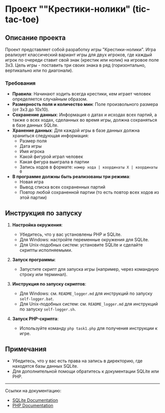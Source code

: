 # Проект ""Крестики-нолики" (tic-tac-toe)

## Описание проекта

Проект представляет собой разработку игры "Крестики-нолики". Игра реализует классический вариант игры для двух игроков, где каждый игрок по очереди ставит свой знак (крестик или нолик) на игровое поле 3x3. Цель игры - поставить три своих знака в ряд (горизонтально, вертикально или по диагонали).

### Требования

- **Правила**: Начинают ходить всегда крестики, кем играет человек определяется случайным образом.
- **Размерность поля и количество мин**: Поле произвольного размера (от 3x3 до 10x10).
- **Сохранение данных**: Информация о датах и исходах всех партий, а также о всех ходах, сделанных во время игры, должна сохраняться в базе данных SQLite.
- **Хранение данных**: Для каждой игры в базе данных должна храниться следующая информация:
  - Размер поля
  - Дата игры
  - Имя игрока
  - Какой фигурой играл человек
  - Какая фигура выиграла в партии
  - Запись ходов в формате: `номер хода | координаты X | координаты 0`
- **В программе должны быть реализованы три режима**:
  - Новая игра
  - Вывод списка всех сохраненных партий
  - Повтор любой сохраненной партии (то есть повтор всех ходов из этой партии)

## Инструкция по запуску

1. **Настройка окружения**:

   - Убедитесь, что у вас установлены PHP и SQLite.
   - Для Windows: настройте переменные окружения для SQLite.
   - Для Unix-подобных систем: установите SQLite и сделайте скрипты исполняемыми.

2. **Запуск программы**:

   - Запустите скрипт для запуска игры (например, через командную строку или терминал).

3. **Инструкция по запуску скриптов**:

   - Для Windows: см. `README_logger.md` для инструкций по запуску `self-logger.bat`.
   - Для Unix-подобных систем: см. `README_logger.md` для инструкций по запуску `self-logger.sh`.

4. **Запуск PHP-скрипта**:
   - Используйте команду `php task1.php` для получения инструкции к игре.

## Примечания

- Убедитесь, что у вас есть права на запись в директорию, где находятся базы данных SQLite.
- Для дополнительной помощи обратитесь к документации SQLite или PHP.

---

Ссылки на документацию:

- [SQLite Documentation](https://www.sqlite.org/docs.html)
- [PHP Documentation](https://www.php.net/docs.php)
